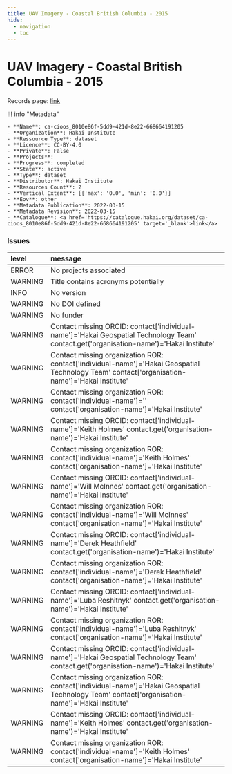 ```yaml
---
title: UAV Imagery - Coastal British Columbia - 2015
hide:
  - navigation
  - toc
---
```


# UAV Imagery - Coastal British Columbia - 2015

Records page: <a href='https://catalogue.hakai.org/dataset/ca-cioos_8010e86f-5dd9-421d-8e22-668664191205' target='_blank'>link</a>

<div id='map'></div>

!!! info "Metadata"
    
    - **Name**: ca-cioos_8010e86f-5dd9-421d-8e22-668664191205 
    - **Organization**: Hakai Institute 
    - **Ressource Type**: dataset 
    - **Licence**: CC-BY-4.0 
    - **Private**: False 
    - **Projects**:  
    - **Progress**: completed 
    - **State**: active 
    - **Type**: dataset 
    - **Distributor**: Hakai Institute 
    - **Resources Count**: 2 
    - **Vertical Extent**: [{'max': '0.0', 'min': '0.0'}] 
    - **Eov**: other 
    - **Metadata Publication**: 2022-03-15 
    - **Metadata Revision**: 2022-03-15 
    - **Catalogue**: <a href='https://catalogue.hakai.org/dataset/ca-cioos_8010e86f-5dd9-421d-8e22-668664191205' target='_blank'>link</a> 

### Issues

| level   | message                                                                                                                                         |
|:--------|:------------------------------------------------------------------------------------------------------------------------------------------------|
| ERROR   | No projects associated                                                                                                                          |
| WARNING | Title contains acronyms potentially                                                                                                             |
| INFO    | No version                                                                                                                                      |
| WARNING | No DOI defined                                                                                                                                  |
| WARNING | No funder                                                                                                                                       |
| WARNING | Contact missing ORCID: contact['individual-name']='Hakai Geospatial Technology Team' contact.get('organisation-name')='Hakai Institute'         |
| WARNING | Contact missing organization ROR:  contact['individual-name']='Hakai Geospatial Technology Team' contact['organisation-name']='Hakai Institute' |
| WARNING | Contact missing organization ROR:  contact['individual-name']='' contact['organisation-name']='Hakai Institute'                                 |
| WARNING | Contact missing ORCID: contact['individual-name']='Keith Holmes' contact.get('organisation-name')='Hakai Institute'                             |
| WARNING | Contact missing organization ROR:  contact['individual-name']='Keith Holmes' contact['organisation-name']='Hakai Institute'                     |
| WARNING | Contact missing ORCID: contact['individual-name']='Will McInnes' contact.get('organisation-name')='Hakai Institute'                             |
| WARNING | Contact missing organization ROR:  contact['individual-name']='Will McInnes' contact['organisation-name']='Hakai Institute'                     |
| WARNING | Contact missing ORCID: contact['individual-name']='Derek Heathfield' contact.get('organisation-name')='Hakai Institute'                         |
| WARNING | Contact missing organization ROR:  contact['individual-name']='Derek Heathfield' contact['organisation-name']='Hakai Institute'                 |
| WARNING | Contact missing ORCID: contact['individual-name']='Luba Reshitnyk' contact.get('organisation-name')='Hakai Institute'                           |
| WARNING | Contact missing organization ROR:  contact['individual-name']='Luba Reshitnyk' contact['organisation-name']='Hakai Institute'                   |
| WARNING | Contact missing ORCID: contact['individual-name']='Hakai Geospatial Technology Team' contact.get('organisation-name')='Hakai Institute'         |
| WARNING | Contact missing organization ROR:  contact['individual-name']='Hakai Geospatial Technology Team' contact['organisation-name']='Hakai Institute' |
| WARNING | Contact missing ORCID: contact['individual-name']='Keith Holmes' contact.get('organisation-name')='Hakai Institute'                             |
| WARNING | Contact missing organization ROR:  contact['individual-name']='Keith Holmes' contact['organisation-name']='Hakai Institute'                     |

<script>
   document.addEventListener("DOMContentLoaded", function() {
    var map = L.map('map').setView([51.505, -125.09], 5);
    L.tileLayer('https://tile.openstreetmap.org/{z}/{x}/{y}.png', {
        maxZoom: 19,
        attribution: '&copy; <a href="http://www.openstreetmap.org/copyright">OpenStreetMap</a>'
    }).addTo(map);
    var geojsonFeature = {
        "type": "Feature",
        "properties": {
            "name" : "UAV Imagery - Coastal British Columbia - 2015"
        },
        "geometry": {'type': 'Polygon', 'coordinates': [[[-128.5913088172674, 49.99832434897874], [-125.05371116101743, 49.99832434897874], [-125.05371116101743, 52.056994748655285], [-128.5913088172674, 52.056994748655285], [-128.5913088172674, 49.99832434897874]]]}
    }
    L.geoJSON(geojsonFeature).addTo(map);
   })
</script>